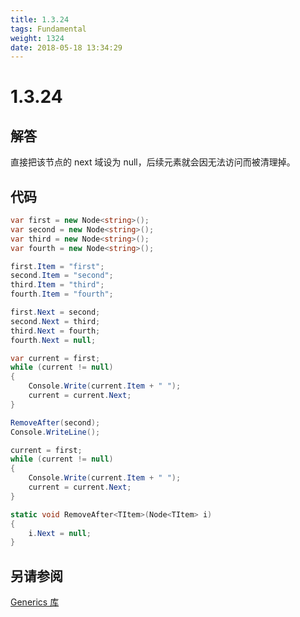 ```yaml
---
title: 1.3.24
tags: Fundamental
weight: 1324
date: 2018-05-18 13:34:29
---
```


# 1.3.24


## 解答

直接把该节点的 next 域设为 null，后续元素就会因无法访问而被清理掉。

## 代码

```csharp
var first = new Node<string>();
var second = new Node<string>();
var third = new Node<string>();
var fourth = new Node<string>();

first.Item = "first";
second.Item = "second";
third.Item = "third";
fourth.Item = "fourth";

first.Next = second;
second.Next = third;
third.Next = fourth;
fourth.Next = null;

var current = first;
while (current != null)
{
    Console.Write(current.Item + " ");
    current = current.Next;
}

RemoveAfter(second);
Console.WriteLine();

current = first;
while (current != null)
{
    Console.Write(current.Item + " ");
    current = current.Next;
}

static void RemoveAfter<TItem>(Node<TItem> i)
{
    i.Next = null;
}
```

## 另请参阅

[Generics 库](https://github.com/ikesnowy/Algorithms-4th-Edition-in-Csharp/tree/master/1%20Fundamental/1.3/Generics)
